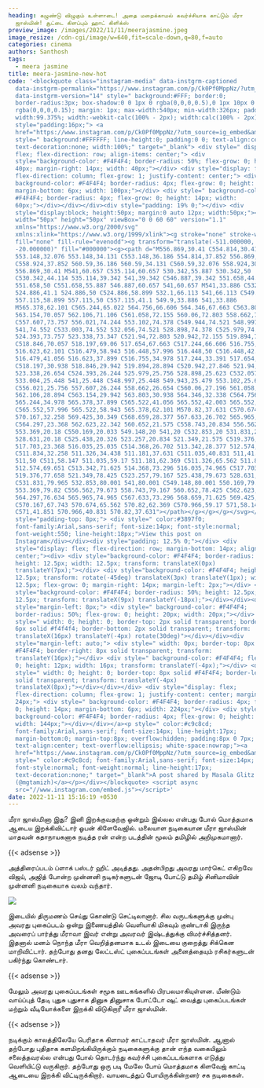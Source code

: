 ```yaml
---
heading: கழுண்டு விழுகும் உள்ளாடை! அதை மறைக்காமல் கவர்ச்சியாக காட்டும் மீரா
  ஜாஸ்மின்! சூட்டை கிளப்பும் ஹாட் கிளிக்ஸ்
preview_image: /images/2022/11/11/meerajasmine.jpeg
image_resize: /cdn-cgi/image/w=640,fit=scale-down,q=80,f=auto
categories: cinema
authors: Santhosh
tags:
  - meera jasmine
title: meera-jasmine-new-hot
code: '<blockquote class="instagram-media" data-instgrm-captioned
  data-instgrm-permalink="https://www.instagram.com/p/Ck0Pf0MppNz/?utm_source=ig_embed&amp;utm_campaign=loading"
  data-instgrm-version="14" style=" background:#FFF; border:0;
  border-radius:3px; box-shadow:0 0 1px 0 rgba(0,0,0,0.5),0 1px 10px 0
  rgba(0,0,0,0.15); margin: 1px; max-width:540px; min-width:326px; padding:0;
  width:99.375%; width:-webkit-calc(100% - 2px); width:calc(100% - 2px);"><div
  style="padding:16px;"> <a
  href="https://www.instagram.com/p/Ck0Pf0MppNz/?utm_source=ig_embed&amp;utm_campaign=loading"
  style=" background:#FFFFFF; line-height:0; padding:0 0; text-align:center;
  text-decoration:none; width:100%;" target="_blank"> <div style=" display:
  flex; flex-direction: row; align-items: center;"> <div
  style="background-color: #F4F4F4; border-radius: 50%; flex-grow: 0; height:
  40px; margin-right: 14px; width: 40px;"></div> <div style="display: flex;
  flex-direction: column; flex-grow: 1; justify-content: center;"> <div style="
  background-color: #F4F4F4; border-radius: 4px; flex-grow: 0; height: 14px;
  margin-bottom: 6px; width: 100px;"></div> <div style=" background-color:
  #F4F4F4; border-radius: 4px; flex-grow: 0; height: 14px; width:
  60px;"></div></div></div><div style="padding: 19% 0;"></div> <div
  style="display:block; height:50px; margin:0 auto 12px; width:50px;"><svg
  width="50px" height="50px" viewBox="0 0 60 60" version="1.1"
  xmlns="https://www.w3.org/2000/svg"
  xmlns:xlink="https://www.w3.org/1999/xlink"><g stroke="none" stroke-width="1"
  fill="none" fill-rule="evenodd"><g transform="translate(-511.000000,
  -20.000000)" fill="#000000"><g><path d="M556.869,30.41 C554.814,30.41
  553.148,32.076 553.148,34.131 C553.148,36.186 554.814,37.852 556.869,37.852
  C558.924,37.852 560.59,36.186 560.59,34.131 C560.59,32.076 558.924,30.41
  556.869,30.41 M541,60.657 C535.114,60.657 530.342,55.887 530.342,50
  C530.342,44.114 535.114,39.342 541,39.342 C546.887,39.342 551.658,44.114
  551.658,50 C551.658,55.887 546.887,60.657 541,60.657 M541,33.886 C532.1,33.886
  524.886,41.1 524.886,50 C524.886,58.899 532.1,66.113 541,66.113 C549.9,66.113
  557.115,58.899 557.115,50 C557.115,41.1 549.9,33.886 541,33.886
  M565.378,62.101 C565.244,65.022 564.756,66.606 564.346,67.663 C563.803,69.06
  563.154,70.057 562.106,71.106 C561.058,72.155 560.06,72.803 558.662,73.347
  C557.607,73.757 556.021,74.244 553.102,74.378 C549.944,74.521 548.997,74.552
  541,74.552 C533.003,74.552 532.056,74.521 528.898,74.378 C525.979,74.244
  524.393,73.757 523.338,73.347 C521.94,72.803 520.942,72.155 519.894,71.106
  C518.846,70.057 518.197,69.06 517.654,67.663 C517.244,66.606 516.755,65.022
  516.623,62.101 C516.479,58.943 516.448,57.996 516.448,50 C516.448,42.003
  516.479,41.056 516.623,37.899 C516.755,34.978 517.244,33.391 517.654,32.338
  C518.197,30.938 518.846,29.942 519.894,28.894 C520.942,27.846 521.94,27.196
  523.338,26.654 C524.393,26.244 525.979,25.756 528.898,25.623 C532.057,25.479
  533.004,25.448 541,25.448 C548.997,25.448 549.943,25.479 553.102,25.623
  C556.021,25.756 557.607,26.244 558.662,26.654 C560.06,27.196 561.058,27.846
  562.106,28.894 C563.154,29.942 563.803,30.938 564.346,32.338 C564.756,33.391
  565.244,34.978 565.378,37.899 C565.522,41.056 565.552,42.003 565.552,50
  C565.552,57.996 565.522,58.943 565.378,62.101 M570.82,37.631 C570.674,34.438
  570.167,32.258 569.425,30.349 C568.659,28.377 567.633,26.702 565.965,25.035
  C564.297,23.368 562.623,22.342 560.652,21.575 C558.743,20.834 556.562,20.326
  553.369,20.18 C550.169,20.033 549.148,20 541,20 C532.853,20 531.831,20.033
  528.631,20.18 C525.438,20.326 523.257,20.834 521.349,21.575 C519.376,22.342
  517.703,23.368 516.035,25.035 C514.368,26.702 513.342,28.377 512.574,30.349
  C511.834,32.258 511.326,34.438 511.181,37.631 C511.035,40.831 511,41.851
  511,50 C511,58.147 511.035,59.17 511.181,62.369 C511.326,65.562 511.834,67.743
  512.574,69.651 C513.342,71.625 514.368,73.296 516.035,74.965 C517.703,76.634
  519.376,77.658 521.349,78.425 C523.257,79.167 525.438,79.673 528.631,79.82
  C531.831,79.965 532.853,80.001 541,80.001 C549.148,80.001 550.169,79.965
  553.369,79.82 C556.562,79.673 558.743,79.167 560.652,78.425 C562.623,77.658
  564.297,76.634 565.965,74.965 C567.633,73.296 568.659,71.625 569.425,69.651
  C570.167,67.743 570.674,65.562 570.82,62.369 C570.966,59.17 571,58.147 571,50
  C571,41.851 570.966,40.831 570.82,37.631"></path></g></g></g></svg></div><div
  style="padding-top: 8px;"> <div style=" color:#3897f0;
  font-family:Arial,sans-serif; font-size:14px; font-style:normal;
  font-weight:550; line-height:18px;">View this post on
  Instagram</div></div><div style="padding: 12.5% 0;"></div> <div
  style="display: flex; flex-direction: row; margin-bottom: 14px; align-items:
  center;"><div> <div style="background-color: #F4F4F4; border-radius: 50%;
  height: 12.5px; width: 12.5px; transform: translateX(0px)
  translateY(7px);"></div> <div style="background-color: #F4F4F4; height:
  12.5px; transform: rotate(-45deg) translateX(3px) translateY(1px); width:
  12.5px; flex-grow: 0; margin-right: 14px; margin-left: 2px;"></div> <div
  style="background-color: #F4F4F4; border-radius: 50%; height: 12.5px; width:
  12.5px; transform: translateX(9px) translateY(-18px);"></div></div><div
  style="margin-left: 8px;"> <div style=" background-color: #F4F4F4;
  border-radius: 50%; flex-grow: 0; height: 20px; width: 20px;"></div> <div
  style=" width: 0; height: 0; border-top: 2px solid transparent; border-left:
  6px solid #f4f4f4; border-bottom: 2px solid transparent; transform:
  translateX(16px) translateY(-4px) rotate(30deg)"></div></div><div
  style="margin-left: auto;"> <div style=" width: 0px; border-top: 8px solid
  #F4F4F4; border-right: 8px solid transparent; transform:
  translateY(16px);"></div> <div style=" background-color: #F4F4F4; flex-grow:
  0; height: 12px; width: 16px; transform: translateY(-4px);"></div> <div
  style=" width: 0; height: 0; border-top: 8px solid #F4F4F4; border-left: 8px
  solid transparent; transform: translateY(-4px)
  translateX(8px);"></div></div></div> <div style="display: flex;
  flex-direction: column; flex-grow: 1; justify-content: center; margin-bottom:
  24px;"> <div style=" background-color: #F4F4F4; border-radius: 4px; flex-grow:
  0; height: 14px; margin-bottom: 6px; width: 224px;"></div> <div style="
  background-color: #F4F4F4; border-radius: 4px; flex-grow: 0; height: 14px;
  width: 144px;"></div></div></a><p style=" color:#c9c8cd;
  font-family:Arial,sans-serif; font-size:14px; line-height:17px;
  margin-bottom:0; margin-top:8px; overflow:hidden; padding:8px 0 7px;
  text-align:center; text-overflow:ellipsis; white-space:nowrap;"><a
  href="https://www.instagram.com/p/Ck0Pf0MppNz/?utm_source=ig_embed&amp;utm_campaign=loading"
  style=" color:#c9c8cd; font-family:Arial,sans-serif; font-size:14px;
  font-style:normal; font-weight:normal; line-height:17px;
  text-decoration:none;" target="_blank">A post shared by Masala Glitz
  (@mgtamizh)</a></p></div></blockquote> <script async
  src="//www.instagram.com/embed.js"></script>'
date: 2022-11-11 15:16:19 +0530
---
```

மீரா ஜாஸ்மினா இது? இனி இறக்குவதற்கு ஒன்றும் இல்லல என்பது போல் மொத்தமாக ஆடைய இறக்கிவிட்டார் ஓபன் கிளேவேஜில்.
மலையாள நடிகையான மீரா ஜாஸ்மின் மாதவன் கதாநாயகனாக நடித்த ரன் என்ற படத்தின் மூலம் தமிழில் அறிமுகமானார். 

{{< adsense >}}

அத்திரைப்படம் ப்ளாக் பஸ்டர் ஹிட் அடித்தது. அதன்பிறது அவரது மார்கெட் எகிறவே விஜய், அஜித் போன்ற முன்னனி நடிகர்களுடன் ஜோடி போட்டு தமிழ் சினிமாவின் முன்னனி நடிகையாக வலம் வந்தார்.


![](/images/2022/11/11/meera-jasmine-new-hot.jpeg)

இடையில் திருமணம் செய்து கொண்டு செட்டிலானார். சில வருடங்களுக்கு முன்பு அவரது புகைப்படம் ஒன்று இணையத்தில் வெளியாகி மிகவும் குண்டாகி இருந்த அவரைப் பார்த்து மீராவா இவர் என்று அவரவர் இஷ்டத்துக்கு விமர்ச்சித்தனர். இதனால் மனம் நொந்த மீரா வெறித்தனமாக உடல் இடையை குறைத்து சிக்கென மாறிவிட்டார். தற்போது தனது லேட்டஸ்ட் புகைப்படங்கள் அனைத்தையும் ரசிகர்களுடன் பகிர்ந்து கொண்டார்.

{{< adsense >}}


மேலும் அவரது புகைப்படங்கள் சமூக ஊடகங்களில் பிரபலமாகியுள்ளன. மீண்டும் வாய்ப்புத் தேடி புதுசு புதுசாக தினுசு தினுசாக போட்டோ ஷுட் வைத்து புகைப்படங்கள் மற்றும் வீடியோக்களை இறக்கி விடுகிறாரீ மீரா ஜாஸ்மின்.

{{< adsense >}}


நடிக்கும் காலத்திலேயே பெரிதாக கிளாமர் காட்டாதவர் மீரா ஜாஸ்மின். ஆனால் தற்போது புதிதாக களமிறங்கியிருக்கும் நடிகைகளுக்கு தான் எந்த வகையிலும் சலைத்தவரல்ல என்பது போல் தொடர்ந்து கவர்ச்சி புகைப்படங்களாக எடுத்து வெளியிட்டு வருகிறார். தற்போது ஒரு படி மேலே போய் மொத்தமாக கிளவேஜ் காட்டி ஆடையை இறக்கி விட்டிருக்கிறார். வாயடைத்துப் போயிருக்கின்றனர் சக நடிகைகள்.